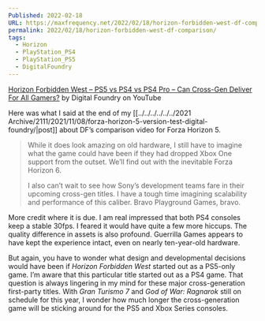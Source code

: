 ```yaml
---
Published: 2022-02-18
URL: https://maxfrequency.net/2022/02/18/horizon-forbidden-west-df-comparison/
permalink: 2022/02/18/horizon-forbidden-west-df-comparison/
tags:
  - Horizon
  - PlayStation_PS4
  - PlayStation_PS5
  - DigitalFoundry
---
```

[Horizon Forbidden West – PS5 vs PS4 vs PS4 Pro – Can Cross-Gen Deliver For All Gamers?](https://www.youtube.com/watch?v=qVdxbaS1BiY&t=3s) by Digital Foundry on YouTube

Here was what I said at the end of my [[../../../../../../2021 Archive/2111/2021/11/08/forza-horizon-5-version-test-digital-foundry/|post]] about DF’s comparison video for Forza Horizon 5.

> While it does look amazing on old hardware, I still have to imagine what the game could have been if they had dropped Xbox One support from the outset. We’ll find out with the inevitable Forza Horizon 6.
> 
> I also can’t wait to see how Sony’s development teams fare in their upcoming cross-gen titles. I have a tough time imagining scalability and performance of this caliber. Bravo Playground Games, bravo.

More credit where it is due. I am real impressed that both PS4 consoles keep a stable 30fps. I feared it would have quite a few more hiccups. The quality difference in assets is also profound. Guerrilla Games appears to have kept the experience intact, even on nearly ten-year-old hardware.

But again, you have to wonder what design and developmental decisions would have been if *Horizon Forbidden West* started out as a PS5-only game. I’m aware that this particular title started out as a PS4 game. That question is always lingering in my mind for these major cross-generation first-party titles. With *Gran Turismo 7* and *God of War: Ragnarok* still on schedule for this year, I wonder how much longer the cross-generation game will be sticking around for the PS5 and Xbox Series consoles.